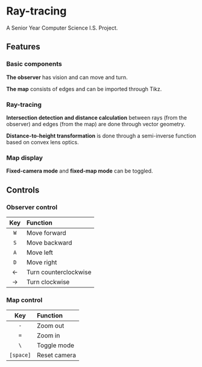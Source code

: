 # Ray-tracing

A Senior Year Computer Science I.S. Project.

## Features

### Basic components

**The observer** has vision and can move and turn.

**The map** consists of edges and can be imported through Tikz.

### Ray-tracing

**Intersection detection and distance calculation** between rays (from the observer) and edges (from the map) are done through vector geometry.

**Distance-to-height transformation** is done through a semi-inverse function based on convex lens optics.

### Map display

**Fixed-camera mode** and **fixed-map mode** can be toggled.

## Controls

### Observer control

|Key|Function|
|:---:|:---|
|`W`|Move forward|
|`S`|Move backward|
|`A`|Move left|
|`D`|Move right|
|&#8592;|Turn counterclockwise|
|&#8594;|Turn clockwise|

### Map control

|Key|Function|
|:---:|:---|
|`-`|Zoom out|
|`=`|Zoom in|
|`\`|Toggle mode|
|`[space]`|Reset camera|

